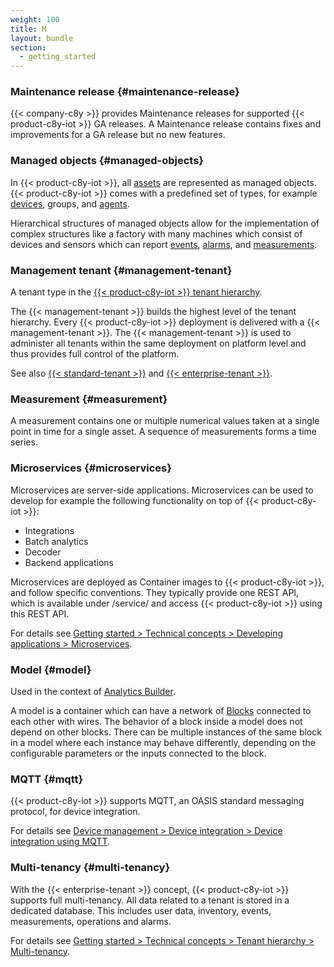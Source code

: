 ```yaml
---
weight: 100
title: M
layout: bundle
section:
  - getting_started
---
```


### Maintenance release {#maintenance-release}

{{< company-c8y >}} provides Maintenance releases for supported {{< product-c8y-iot >}} GA releases. A Maintenance release contains fixes and improvements for a GA release but no new features.


### Managed objects {#managed-objects}

In {{< product-c8y-iot >}}, all [assets](/glossary/a/#asset) are represented as managed objects. {{< product-c8y-iot >}} comes with a predefined set of types, for example [devices](/glossary/d/#device), groups, and [agents](/glossary/a/#agent).

Hierarchical structures of managed objects allow for the implementation of complex structures like a factory with many machines which consist of devices and sensors which can report [events](/glossary/e/#event), [alarms](/glossary/a/#alarm), and [measurements](#measurement).


### Management tenant {#management-tenant}

A tenant type in the [{{< product-c8y-iot >}} tenant hierarchy](/glossary/t/#tenant-hierarchy).

The {{< management-tenant >}} builds the highest level of the tenant hierarchy.
Every {{< product-c8y-iot >}} deployment is delivered with a {{< management-tenant >}}. The {{< management-tenant >}} is used to administer all tenants within the same deployment on platform level and thus provides full control of the platform.

See also [{{< standard-tenant >}}](/glossary/s/#standard-tenant) and [{{< enterprise-tenant >}}](/glossary/e/#enterprise-tenant).


### Measurement {#measurement}

A measurement contains one or multiple numerical values taken at a single point in time for a single asset. A sequence of measurements forms a time series.


### Microservices {#microservices}

Microservices are server-side applications. Microservices can be used to develop for example the following functionality on top of {{< product-c8y-iot >}}:

* Integrations
* Batch analytics
* Decoder
* Backend applications

Microservices are deployed as Container images to {{< product-c8y-iot >}}, and follow specific conventions. They typically provide one REST API, which is available under /service/<microservice-name> and access {{< product-c8y-iot >}} using this REST API.

For details see [Getting started > Technical concepts > Developing applications > Microservices](/concepts/applications/#microservices).


### Model {#model}

Used in the context of [Analytics Builder](/glossary/a/#analytics-builder).

A model is a container which can have a network of [Blocks](/glossary/b/#blocks) connected to each other with wires.
The behavior of a block inside a model does not depend on other blocks. There can be multiple instances of the same block in a model where each instance may behave differently, depending on the configurable parameters or the inputs connected to the block.


### MQTT {#mqtt}

{{< product-c8y-iot >}} supports MQTT, an OASIS standard messaging protocol, for device integration.

For details see [Device management > Device integration > Device integration using MQTT](/device-integration/mqtt).


### Multi-tenancy {#multi-tenancy}

With the {{< enterprise-tenant >}} concept, {{< product-c8y-iot >}} supports full multi-tenancy. All data related to a tenant is stored in a dedicated database. This includes user data, inventory, events, measurements, operations and alarms.

For details see [Getting started > Technical concepts > Tenant hierarchy > Multi-tenancy](/concepts/tenant-hierarchy/#multi-tenancy).
